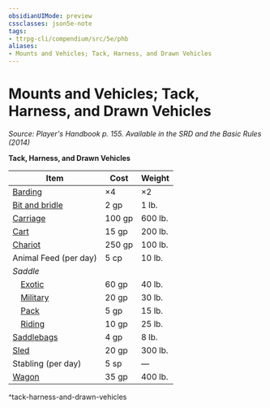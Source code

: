 ```yaml
---
obsidianUIMode: preview
cssclasses: json5e-note
tags:
- ttrpg-cli/compendium/src/5e/phb
aliases:
- Mounts and Vehicles; Tack, Harness, and Drawn Vehicles
---
```

# Mounts and Vehicles; Tack, Harness, and Drawn Vehicles
*Source: Player's Handbook p. 155. Available in the <span title='Systems Reference Document (5.1)'>SRD</span> and the Basic Rules (2014)* 

**Tack, Harness, and Drawn Vehicles**

| Item | Cost | Weight |
|------|------|--------|
| [Barding](/3-Mechanics/CLI/items/barding.md) | ×4 | ×2 |
| [Bit and bridle](/3-Mechanics/CLI/items/bit-and-bridle.md) | 2 gp | 1 lb. |
| [Carriage](/3-Mechanics/CLI/items/carriage-xphb.md) | 100 gp | 600 lb. |
| [Cart](/3-Mechanics/CLI/items/cart-xphb.md) | 15 gp | 200 lb. |
| [Chariot](/3-Mechanics/CLI/items/chariot-xphb.md) | 250 gp | 100 lb. |
| Animal Feed (per day) | 5 cp | 10 lb. |
| *Saddle* |  |  |
| &emsp;[Exotic](/3-Mechanics/CLI/items/exotic-saddle-xphb.md) | 60 gp | 40 lb. |
| &emsp;[Military](/3-Mechanics/CLI/items/military-saddle-xphb.md) | 20 gp | 30 lb. |
| &emsp;[Pack](/3-Mechanics/CLI/items/pack-saddle.md) | 5 gp | 15 lb. |
| &emsp;[Riding](/3-Mechanics/CLI/items/riding-saddle-xphb.md) | 10 gp | 25 lb. |
| [Saddlebags](/3-Mechanics/CLI/items/saddlebags.md) | 4 gp | 8 lb. |
| [Sled](/3-Mechanics/CLI/items/sled-xphb.md) | 20 gp | 300 lb. |
| Stabling (per day) | 5 sp | — |
| [Wagon](/3-Mechanics/CLI/items/wagon-xphb.md) | 35 gp | 400 lb. |
^tack-harness-and-drawn-vehicles